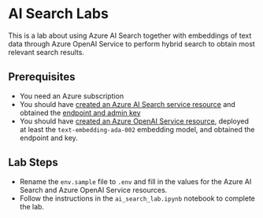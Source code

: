 # AI Search Labs

This is a lab about using Azure AI Search together with embeddings of text data through Azure OpenAI Service to perform hybrid search to obtain most relevant search results.

## Prerequisites

* You need an Azure subscription
* You should have [created an Azure AI Search service resource](https://docs.microsoft.com/en-us/azure/search/search-create-service-portal) and obtained the [endpoint and admin key](https://docs.microsoft.com/en-us/azure/search/search-security-api-keys)
* You should have [created an Azure OpenAI Service resource](https://learn.microsoft.com/en-us/azure/ai-services/openai/how-to/create-resource?pivots=web-portal), deployed at least the `text-embedding-ada-002` embedding model, and obtained the endpoint and key.

## Lab Steps

* Rename the `env.sample` file to `.env` and fill in the values for the Azure AI Search and Azure OpenAI Service resources.
* Follow the instructions in the `ai_search_lab.ipynb` notebook to complete the lab.
